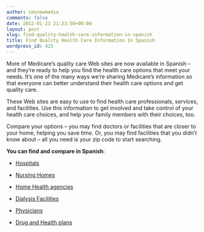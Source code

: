 ```yaml
---
author: cmsnewmedia
comments: false
date: 2012-01-23 21:23:58+00:00
layout: post
slug: find-quality-health-care-information-in-spanish
title: Find Quality Health Care Information In Spanish
wordpress_id: 423
---
```


More of Medicare’s quality care Web sites are now available in Spanish – and they’re ready to help you find the health care options that meet your needs. It’s one of the many ways we’re sharing Medicare’s information so that everyone can better understand their health care options and get quality care. 

These Web sites are easy to use to find health care professionals, services, and facilities. Use this information to get involved and take control of your health care choices, and help your family members with their choices, too.

Compare your options – you may find doctors or facilities that are closer to your home, helping you save time. Or, you may find facilities that you didn’t know about – all you need is your zip code to start searching.

**You can find and compare in Spanish**:



	
  * [Hospitals](http://es.medicare.gov/sdwww/sdhospitalcompare/dhhs/)

	
  * [Nursing Homes](http://es.medicare.gov/NHCompare/Include/DataSection/Questions/SearchCriteriaNEW.asp)

	
  * [Home Health agencies](http://es.medicare.gov/homehealthcompare/search.aspx)

	
  * [Dialysis Facilities](http://es.medicare.gov/Dialysis/Include/DataSection/Questions/SearchCriteria.asp)

	
  * [Physicians](http://es.medicare.gov/find-a-doctor/provider-search.aspx)

	
  * [Drug and Health plans](https://es.medicare.gov/find-a-plan/questions/home.aspx)


